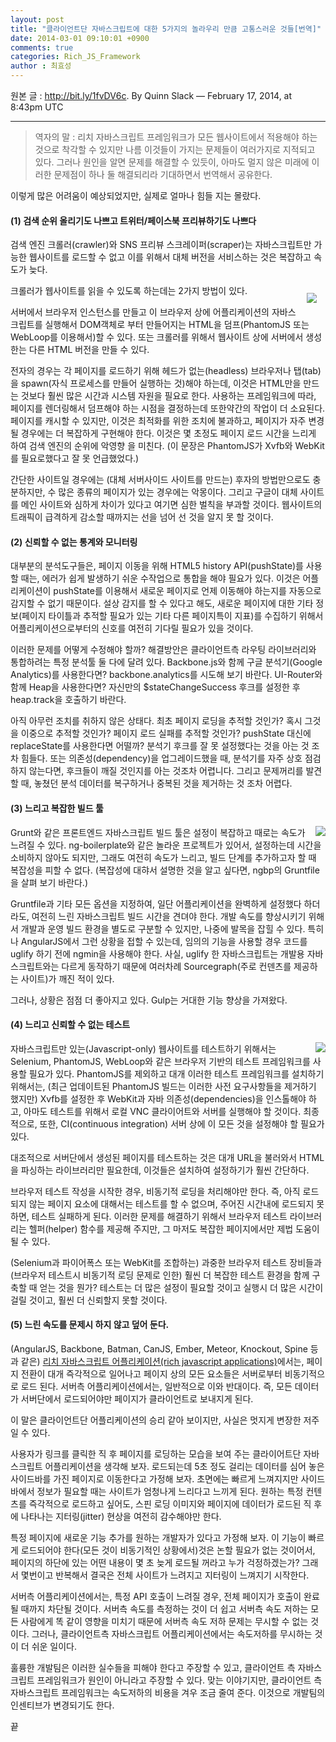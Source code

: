 ```yaml
---
layout: post
title: "클라이언트단 자바스크립트에 대한 5가지의 놀라우리 만큼 고통스러운 것들[번역]"
date: 2014-03-01 09:10:01 +0900
comments: true
categories: Rich_JS_Framework
author : 최효성
---
```


원본 글 : http://bit.ly/1fvDV6c. By Quinn Slack — February 17, 2014, at 8:43pm UTC
<!--more-->
------

> 역자의 말 : 리치 자바스크립트 프레임워크가 모든 웹사이트에서 적용해야 하는 것으로 착각할 수 있지만 나름 이것들이 가지는 문제들이 여러가지로 지적되고 있다. 그러나 원인을 알면 문제를 해결할 수 있듯이, 아마도 멀지 않은 미래에 이러한 문제점이 하나 둘 해결되리라 기대하면서 번역해서 공유한다.

이렇게 많은 어려움이 예상되었지만, 실제로 얼마나 힘들 지는 몰랐다.

<h4>(1) 검색 순위 올리기도 나쁘고 트위터/페이스북 프리뷰하기도 나쁘다</h4>

검색 엔진 크롤러(crawler)와 SNS 프리뷰 스크레이퍼(scraper)는 자바스크립트만 가능한 웹사이트를 로드할 수 없고 이를 위해서 대체 버전을 서비스하는 것은 복잡하고 속도가 늦다.

크롤러가 웹사이트를 읽을 수 있도록 하는데는 2가지 방법이 있다.
<img src="https://s3-us-west-2.amazonaws.com/sourcegraph-assets/blog/phantomjs-logo.png" style="float:right;margin:1em;">

서버에서 브라우저 인스턴스를 만들고 이 브라우저 상에 어플리케이션의 자바스크립트를 실행해서 DOM객체로 부터 만들어지는 HTML을 덤프(PhantomJS 또는 WebLoop를 이용해서)할 수 있다. 또는 크롤러를 위해서 웹사이트 상에 서버에서 생성한는 다른 HTML 버전을 만들 수 있다.

전자의 경우는 각 페이지를 로드하기 위해 헤드가 없는(headless) 브라우저나 탭(tab)을 spawn(자식 프로세스를 만들어 실행하는 것)해야 하는데, 이것은 HTML만을 만드는 것보다 훨씬 많은 시간과 시스템 자원을 필요로 한다. 사용하는 프레임워크에 따라, 페이지를 렌더링해서 덤프해야 하는 시점을 결정하는데 또한약간의 작업이 더 소요된다. 페이지를 캐시할 수 있지만, 이것은 최적화를 위한 조치에 불과하고, 페이지가 자주 변경될 경우에는 더 복잡하게 구현해야 한다. 이것은 몇 초정도 페이지 로드 시간을 느리게 하여 검색 엔진의 순위에 악영향 을 미친다. (이 문장은 PhantomJS가 Xvfb와 WebKit를 필요로했다고 잘 못 언급했었다.)

간단한 사이트일 경우에는 (대체 서버사이드 사이트를 만드는) 후자의 방법만으로도 충분하지만, 수 많은 종류의 페이지가 있는 경우에는 악몽이다. 그리고 구글이 대체 사이트를 메인 사이트와 심하게 차이가 있다고 여기면 심한 벌칙을 부과할 것이다. 웹사이트의 트래픽이 급격하게 감소할 때까지는 선을 넘어 선 것을 알지 못 할 것이다.

<h4>(2) 신뢰할 수 없는 통계와 모니터링</h4>

대부분의 분석도구들은, 페이지 이동을 위해 HTML5 history API(pushState)를 사용할 때는, 에러가 쉽게 발생하기 쉬운 수작업으로 통합을 해야 필요가 있다. 이것은 어플리케이션이 pushState를 이용해서 새로운 페이지로 언제 이동해야 하는지를 자동으로 감지할 수 없기 때문이다. 설상 감지를 할 수 있다고 해도, 새로운 페이지에 대한 기타 정보(페이지 타이틀과 추적할 필요가 있는 기타 다른 페이지특이 지표)를 수집하기 위해서 어플리케이션으로부터의 신호를 여전히 기다릴 필요가 있을 것이다.

이러한 문제를 어떻게 수정해야 할까? 해결방안은 클라이언트측 라우팅 라이브러리와 통합하려는 특정 분석툴 둘 다에 달려 있다. Backbone.js와 함께 구글 분석기(Google Analytics)를 사용한다면? backbone.analytics를 시도해 보기 바란다. UI-Router와 함께 Heap을 사용한다면? 자신만의 $stateChangeSuccess 후크를 설정한 후 heap.track을 호출하기 바란다.

아직 아무런 조치를 취하지 않은 상태다. 최초 페이지 로딩을 추적할 것인가? 혹시 그것을 이중으로 추적할 것인가? 페이지 로드 실패를 추적할 것인가? pushState 대신에 replaceState를 사용한다면 어떨까? 분석기 후크를 잘 못 설정했다는 것을 아는 것 조차 힘들다. 또는 의존성(dependency)을 업그레이드했을 때, 분석기를 자주 상호 점검하지 않는다면, 후크들이 깨질 것인지를 아는 것조차 어렵니다. 그리고 문제꺼리를 발견할 때, 놓쳤던 분석 데이터를 복구하거나 중복된 것을 제거하는 것 조차 어렵다.

<h4>(3) 느리고 복잡한 빌드 툴</h4>

<img src="https://1.gravatar.com/avatar/801a04ad77406f5ba958a607f2b27880?d=https%3A%2F%2Fidenticons.github.com%2F4e4819fe606f4444e784c9db7413ec4e.png&r=x&s=140" style="float:right;">
Grunt와 같은 프론트엔드 자바스크립트 빌드 툴은 설정이 복잡하고 때로는 속도가 느려질 수 있다. ng-boilerplate와 같은 놀라운 프로젝트가 있어서, 설정하는데 시간을 소비하지 않아도 되지만, 그래도 여전히 속도가 느리고, 빌드 단계를 추가하고자 할 때 복잡성을 피할 수 없다. (복잡성에 대햐서 설명한 것을 알고 싶다면, ngbp의 Gruntfile을 살펴 보기 바란다.)

Gruntfile과 기타 모든 옵션을 지정하여, 일단 어플리케이션을 완벽하게 설정했다 하더라도, 여전히 느린 자바스크립트 빌드 시간을 견뎌야 한다. 개발 속도를 향상시키기 위해서 개발과 운영 빌드 환경을 별도로 구분할 수 있지만, 나중에 발목을 잡힐 수 있다. 특히나 AngularJS에서 그런 상황을 접할 수 있는데, 임의의 기능을 사용할 경우 코드를 uglify 하기 전에 ngmin을 사용해야 한다. 사실, uglify 한 자바스크립트는 개발용 자바스크립트와는 다르게 동작하기 때문에 여러차례 Sourcegraph(주로 컨덴츠를 제공하는 사이트)가 깨진 적이 있다.

그러나, 상황은 점점 더 좋아지고 있다. Gulp는 거대한 기능 향상을 가져왔다.

<h4>(4) 느리고 신뢰할 수 없는 테스트</h4>

<img src="https://s3-us-west-2.amazonaws.com/sourcegraph-assets/blog/selenium.png" style="float:right;">

자바스크립트만 있는(Javascript-only) 웹사이트를 테스트하기 위해서는 Selenium, PhantomJS, WebLoop와 같은 브라우저 기반의 테스트 프레임워크를 사용할 필요가 있다. PhantomJS를 제외하고 대개 이러한 테스트 프레임워크를 설치하기 위해서는, (최근 업데이트된 PhantomJS 빌드는 이러한 사전 요구사항들을 제거하기 했지만) Xvfb를 설정한 후 WebKit과 자바 의존성(dependencies)을 인스톨해야 하고, 아마도 테스트를 위해서 로컬 VNC 클라이어트와 서버를 실행해야 할 것이다. 최종적으로, 또한, CI(continuous integration) 서버 상에 이 모든 것을 설정해야 할 필요가 있다.

대조적으로 서버단에서 생성된 페이지를 테스트하는 것은 대개 URL을 불러와서 HTML을 파싱하는 라이브러리만 필요한데, 이것들은 설치하여 설정하기가 훨씬 간단하다.

브라우저 테스트 작성을 시작한 경우, 비동기적 로딩을 처리해야만 한다. 즉, 아직 로드되지 않는 페이지 요소에 대해서는 테스트를 할 수 없으며, 주어진 시간내에 로드되지 못하면, 테스트 실패하게 된다. 이러한 문제를 해결하기 위해서 브라우저 테스트 라이브러리는 헬퍼(helper) 함수를 제공해 주지만, 그 마저도 복잡한 페이지에서만 제법 도움이 될 수 있다.

(Selenium과 파이어폭스 또는 WebKit를 조합하는) 과중한 브라우저 테스트 장비들과 (브라우저 테스트시 비동기적 로딩 문제로 인한) 훨씬 더 복잡한 테스트 환경을 함께 구축할 때 얻는 것을 뭔가? 테스트는 더 많은 설정이 필요할 것이고 실행시 더 많은 시간이 걸릴 것이고, 훨씬 더 신뢰할지 못할 것이다.

<h4>(5) 느린 속도를 문제시 하지 않고 덮어 둔다.</h4>

(AngularJS, Backbone, Batman, CanJS, Ember, Meteor, Knockout, Spine 등과 같은) [리치 자바스크립트 어플리케이션(rich javascript applications)](http://bit.ly/1mOEwRd)에서는, 페이지 전환이 대개 즉각적으로 일어나고 페이지 상의 모든 요소들은 서버로부터 비동기적으로 로드 된다. 서버측 어플리케이션에서는, 일반적으로 이와 반대이다. 즉, 모든 데이터가 서버단에서 로드되어야만 페이지가 클라이언트로 보내지게 된다.

이 말은 클라이언트단 어플리케이션의 승리 같아 보이지만, 사실은 멋지게 변장한 저주일 수 있다.

사용자가 링크를 클릭한 직 후 페이지를 로딩하는 모습을 보여 주는 클라이어트단 자바스크립트 어플리케이션을 생각해 보자. 로드되는데 5초 정도 걸리는 데이터를 심어 놓은 사이드바를 가진 페이지로 이동한다고 가정해 보자. 초면에는 빠르게 느껴지지만 사이드바에서 정보가 필요할 때는 사이트가 엄청나게 느리다고 느끼게 된다. 원하는 특정 컨텐츠를 즉각적으로 로드하고 싶어도, 스핀 로딩 이미지와 페이지에 데이터가 로드된 직 후에 나타나는 지터링(jitter) 현상을 여전히 감수해야만 한다.

특정 페이지에 새로운 기능 추가를 원하는 개발자가 있다고 가정해 보자. 이 기능이 빠르게 로드되어야 한다(모든 것이 비동기적인 상황에서)것은 논할 필요가 없는 것이어서, 페이지의 하단에 있는 어떤 내용이 몇 초 늦게 로드될 꺼라고 누가 걱정하겠는가? 그래서 몇번이고 반복해서 결국은 전체 사이트가 느려지고 지터링이 느껴지기 시작한다.

서버측 어플리케이션에서는, 특정 API 호출이 느려질 경우, 전체 페이지가 호출이 완료될 때까지 차단될 것이다. 서버측 속도를 측정하는 것이 더 쉽고 서버측 속도 저하는 모든 사람에게 똑 같이 영향을 미치기 때문에 서버측 속도 저하 문제는 무시할 수 없는 것이다. 그러나, 클라이언트측 자바스크립트 어플리케이션에서는 속도저하를 무시하는 것이 더 쉬운 일이다.

훌륭한 개발팀은 이러한 실수들을 피해야 한다고 주장할 수 있고, 클라이언트 측 자바스크립트 프레임워크가 원인이 아니라고 주장할 수 있다. 맞는 이야기지만, 클라이언트 측 자바스크립트 프레임워크는 속도저하의 비용을 겨우 조금 줄여 준다. 이것으로 개발팀의 인센티브가 변경되기도 한다.

끝